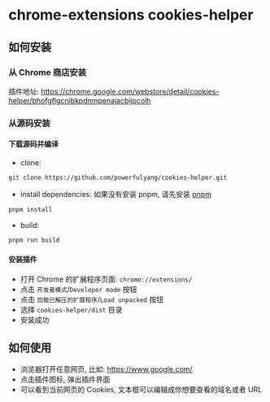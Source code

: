 # chrome-extensions cookies-helper

## 如何安装

### 从 Chrome 商店安装

插件地址: https://chrome.google.com/webstore/detail/cookies-helper/bhofgflgcnibkpdnmpenajacbijpcolh

### 从源码安装

#### 下载源码并编译
+ clone:
```bash
git clone https://github.com/powerfulyang/cookies-helper.git
```
+ install dependencies: 如果没有安装 pnpm, 请先安装 [pnpm](https://pnpm.io/installation)
```bash
pnpm install
```
+ build:
```bash
pnpm run build
```

#### 安装插件

+ 打开 Chrome 的扩展程序页面: `chrome://extensions/`
+ 点击 `开发者模式`/`Developer mode` 按钮
+ 点击 `加载已解压的扩展程序`/`Load unpacked` 按钮
+ 选择 `cookies-helper/dist` 目录
+ 安装成功

## 如何使用

+ 浏览器打开任意网页, 比如: https://www.google.com/
+ 点击插件图标, 弹出插件界面
+ 可以看到当前网页的 Cookies, 文本框可以编辑成你想要查看的域名或者 URL
